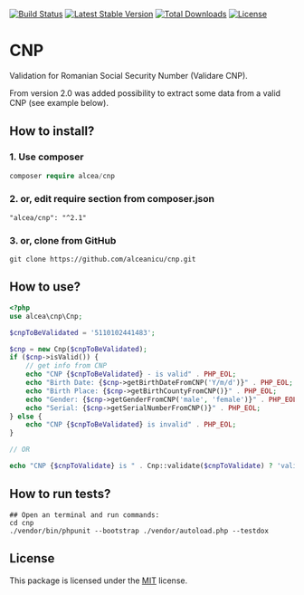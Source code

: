 [![Build Status](https://travis-ci.org/alceanicu/cnp.svg?branch=master)](https://travis-ci.org/alceanicu/cnp) [![Latest Stable Version](https://poser.pugx.org/alcea/cnp/v/stable.svg)](https://packagist.org/packages/alcea/cnp) [![Total Downloads](https://poser.pugx.org/alcea/cnp/downloads.svg)](https://packagist.org/packages/alcea/cnp) [![License](https://poser.pugx.org/alcea/cnp/license.svg)](https://packagist.org/packages/alcea/cnp)

# CNP
Validation for Romanian Social Security Number (Validare CNP).

From version 2.0 was added possibility to extract some data from a valid CNP (see example below).

## How to install?

### 1. Use composer
```php
composer require alcea/cnp
```

### 2. or, edit require section from composer.json
```
"alcea/cnp": "^2.1"
```

### 3. or, clone from GitHub
```
git clone https://github.com/alceanicu/cnp.git
```

## How to use?

```php
<?php
use alcea\cnp\Cnp;

$cnpToBeValidated = '5110102441483';

$cnp = new Cnp($cnpToBeValidated);
if ($cnp->isValid()) {
    // get info from CNP
    echo "CNP {$cnpToBeValidated} - is valid" . PHP_EOL;
    echo "Birth Date: {$cnp->getBirthDateFromCNP('Y/m/d')}" . PHP_EOL;
    echo "Birth Place: {$cnp->getBirthCountyFromCNP()}" . PHP_EOL;
    echo "Gender: {$cnp->getGenderFromCNP('male', 'female')}" . PHP_EOL;
    echo "Serial: {$cnp->getSerialNumberFromCNP()}" . PHP_EOL;
} else {
    echo "CNP {$cnpToBeValidated} is invalid" . PHP_EOL;
}

// OR 

echo "CNP {$cnpToValidate} is " . Cnp::validate($cnpToValidate) ? 'valid' : 'invalid';
```

## How to run tests?
```
## Open an terminal and run commands:
cd cnp
./vendor/bin/phpunit --bootstrap ./vendor/autoload.php --testdox
```

## License

This package is licensed under the [MIT](http://opensource.org/licenses/MIT) license.
